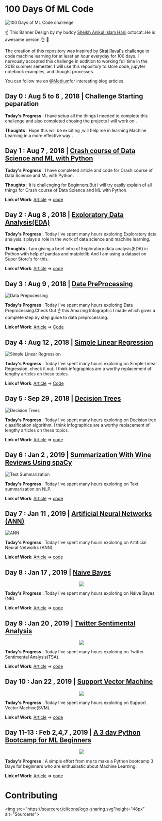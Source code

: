 # 100 Days Of ML Code

![100 Days of ML Code challenge](InfoGraphs/GithubBanner.png) 

:point_up: This Banner Design by my buddy [Sheikh Anikul Islam Hani](https://github.com/SheikhAnikulIslam):octocat:.He is awesome person.:ok_hand: :bust_in_silhouette:

The creation of this repository was inspired by [Siraj Raval's challenge](https://www.linkedin.com/feed/update/urn:li:activity:6420525903968825344/) to code machine learning for at least an hour everyday for 100 days.
I nervously accepted this challenge in addition to working full time in the 2018 summer semester. I will use this repository to store code, jupyter notebook examples, and thought processes.

You can follow me on [@Medium](https://medium.com/@harunshimanto)for interesting blog articles.
## Day 0 : Aug 5 to 6 , 2018 | Challenge Starting peparation 

**Today's Progress** : I have setup all the things I needed to complete this challenge and also completed chosing the projects I will work on .

**Thoughts** : Hope this will be exiciting ,will help me in learning Machine Learning in a more effective way .

## Day 1 : Aug 7 , 2018 | [Crash course of Data Science and ML with Python](https://www.linkedin.com/feed/update/urn:li:activity:6432532718810169344/)

**Today's Progress** : I have completed article and code for Crash course of Data Science and ML with Python.

**Thoughts** : It is challenging for Beginners.But i will try easily explain of all things for Crash course of Data Science and ML with Python.

**Link of Work**: [Article](https://hackernoon.com/10-ways-to-make-python-a-dangerous-language-for-data-science-6b88566ac040) => [code](http://bit.ly/2KC7EvY)
 
## Day 2 : Aug 8 , 2018 | [Exploratory Data Analysis(EDA)](https://www.linkedin.com/feed/update/urn:li:activity:6432869901274312704)

**Today's Progress** : Today I've spent many hours exploring Exploratory data analysis.It plays a role in the work of data science and machine learning.

**Thoughts** : I am giving a brief intro of Exploratory data analysis(EDA) in Python with help of pandas and matplotlib.And I am using a dataset on Super Store's for this.

**Link of Work**: [Article](https://hackernoon.com/overview-of-exploratory-data-analysis-with-python-6213e105b00b) => [code](http://bit.ly/2KytuAo)

## Day 3 : Aug 9 , 2018 | [Data PreProcessing](https://www.linkedin.com/feed/update/urn:li:activity:6433216669149159424)

![Data Prepocessing](InfoGraphs/Day3.png)

**Today's Progress** : Today I've spent many hours exploring Data Preprocessing.Check Out :point_up: this Amazing Infographic I made which gives a complete step by step guide to data preprocessing.

**Link of Work**: [Article](https://medium.com/datadriveninvestor/data-preprocessing-for-machine-learning-188e9eef1d2c) => [Code](http://bit.ly/2KDkTfT)

## Day 4 : Aug 12 , 2018 | [Simple Linear Regression](https://www.linkedin.com/feed/update/urn:li:activity:6434122254916902912)

![Simple Linear Regression](InfoGraphs/Day4.png)

**Today's Progress** : Today I've spent many hours exploring on Simple Linear Regression, check it out. I think infographics are a worthy replacement of lengthy articles on these topics. 


**Link of Work**: [Article](http://bit.ly/2MbIzO4) => [Code](http://bit.ly/2MjvQrS)


## Day 5 : Sep 29 , 2018 | [Decision Trees](https://www.linkedin.com/feed/update/urn:li:activity:6451684610320502784)

![Decision Trees](InfoGraphs/Day5.png)

**Today's Progress** : Today I've spent many hours exploring on Decision tree classification algorithm. I think infographics are a worthy replacement of lengthy articles on these topics. 

**Link of Work**: [Article](https://bit.ly/2jnSH5w) => [code](https://bit.ly/2xLec7M)

## Day 6 : Jan 2 , 2019 | [Summarization With Wine Reviews Using spaCy](https://twitter.com/Shimanto47/status/1080707882197278722)

![Text Summarization](https://i.imgur.com/DRBrg5m.gif)

**Today's Progress** : Today I've spent many hours exploring on Text summarization on NLP.

**Link of Work**: [Article](https://goo.gl/Gr7kcG) => [code](https://goo.gl/rZatDk)

## Day 7 : Jan 11 , 2019 | [Artificial Neural Networks (ANN)](https://twitter.com/Shimanto47/status/1083786783911890944)

![ANN](InfoGraphs/ANN-Day7.jpg)

**Today's Progress** : Today I've spent many hours exploring on Artificial Neural Networks (ANN).

**Link of Work**: [Article](https://goo.gl/E2mTx1) => [code](https://goo.gl/xSJZCZ)

## Day 8 : Jan 17 , 2019 | [Naive Bayes](https://www.linkedin.com/feed/update/urn:li:activity:6491368088909504512)

<p align="center">
  <img src="https://github.com/harunshimanto/100-Days-Of-ML-Code/blob/master/InfoGraphs/Naive Bayes.png">
</p>

**Today's Progress** : Today I've spent many hours exploring on Naive Bayes (NB).

**Link of Work**: [Article](https://goo.gl/YhgWKm) => [code](https://goo.gl/2KjZkC)

## Day 9 : Jan 20 , 2019 | [Twitter Sentimental Analysis](https://www.linkedin.com/feed/update/urn:li:activity:6492808074607333376)

<p align="center">
  <img src="https://github.com/harunshimanto/100-Days-Of-ML-Code/blob/master/InfoGraphs/Day9.png">
</p>

**Today's Progress** : Today I've spent many hours exploring on Twitter Sentimental Analysis(TSA).

**Link of Work**: [Article](https://goo.gl/tn4t8E) => [code](https://goo.gl/JwQQ8g)

## Day 10 : Jan 22 , 2019 | [Support Vector Machine](https://www.linkedin.com/feed/update/urn:li:activity:6493492920488984576)

<p align="center">
  <img src="https://github.com/harunshimanto/100-Days-Of-ML-Code/blob/master/InfoGraphs/Day10.gif">
</p>

**Today's Progress** : Today I've spent many hours exploring on Support Vector Machine(SVM).

**Link of Work**: [Article](https://goo.gl/gKvFKk) => [code](https://goo.gl/vjSCwP)

## Day 11-13 : Feb 2,4,7 , 2019 | [A 3 day Python Bootcamp for ML Beginners](https://www.linkedin.com/feed/update/urn:li:activity:6498961828020916224)

<p align="center">
  <img src="https://github.com/harunshimanto/100-Days-Of-ML-Code/blob/master/InfoGraphs/Python bootcamp .jpg">
</p>

**Today's Progress** : A simple effort from me to make a Python bootcamp 3 Days for beginners who are enthusiastic about Machine Learning.

**Link of Work**: [Article](https://goo.gl/fiyAzC) => [code](https://goo.gl/iF59Kw)

# Contributing
<a href="https://sourcerer.io/harunshimanto"><img src="https://sourcerer.io/icons/logo-sharing.svg"height="48px" alt="Sourcerer"></a>
